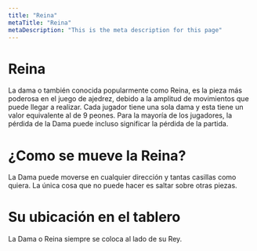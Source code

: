 ```yaml
---
title: "Reina"
metaTitle: "Reina"
metaDescription: "This is the meta description for this page"
---
```


# Reina
La dama o también conocida popularmente como Reina, es la pieza más poderosa en el juego de ajedrez, debido a la amplitud de movimientos que puede llegar a realizar.
Cada jugador tiene una sola dama y esta tiene un valor equivalente al de 9 peones.
Para la mayoría de los jugadores, la pérdida de la Dama puede incluso significar la pérdida de la partida.
# ¿Como se mueve la Reina?
La Dama puede moverse en cualquier dirección y tantas casillas como quiera. La única cosa que no puede hacer es saltar sobre otras piezas.

# Su ubicación en el tablero
La Dama o Reina siempre se coloca al lado de su Rey. 



